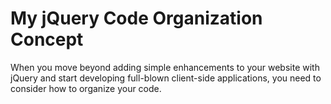 # My jQuery Code Organization Concept

When you move beyond adding simple enhancements to your website with jQuery and start developing full-blown client-side applications, you need to consider how to organize your code.
